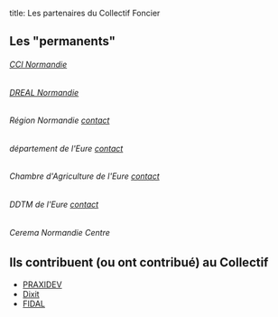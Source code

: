 title: Les partenaires du Collectif Foncier

## Les "permanents"

###### [CCI Normandie](http://normandie.developpement-durable.gouv.fr)
###### [DREAL Normandie](http://normandie.developpement-durable.gouv.fr)
###### Région Normandie  [contact](http://normandie.developpement-durable.gouv.fr)
###### département de l'Eure [contact](http://normandie.developpement-durable.gouv.fr)
###### Chambre d'Agriculture de l'Eure [contact](http://normandie.developpement-durable.gouv.fr)
###### DDTM de l'Eure [contact](http://normandie.developpement-durable.gouv.fr)
###### Cerema Normandie Centre

## Ils contribuent (ou ont contribué) au Collectif

* [PRAXIDEV](http://normandie.developpement-durable.gouv.fr)
* [Dixit](http://normandie.developpement-durable.gouv.fr)
* [FIDAL](http://normandie.developpement-durable.gouv.fr)
<!--stackedit_data:
eyJoaXN0b3J5IjpbMTUzMDQxNTI5MF19
-->